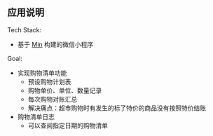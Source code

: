 应用说明
---

Tech Stack:
* 基于 [Min](https://meili.github.io/min/index.html) 构建的微信小程序

Goal:
* 实现购物清单功能
    * 预设购物计划表
    * 购物单价、单位、数量记录
    * 每次购物对账汇总 
    * 解决痛点：超市购物时有发生的标了特价的商品没有按照特价结账
* 购物清单日志
    * 可以查阅指定日期的购物清单